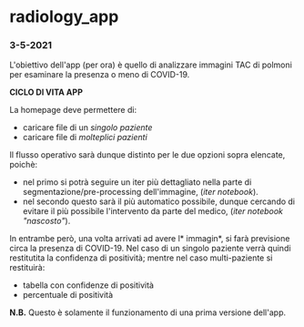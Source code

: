 # radiology_app

### **3-5-2021**
L'obiettivo dell'app (per ora) è quello di analizzare immagini TAC di polmoni per esaminare la presenza o meno di COVID-19.


**CICLO DI VITA APP**

La homepage deve permettere di:
* caricare file di un *singolo paziente*
* caricare file di *molteplici pazienti*

Il flusso operativo sarà dunque distinto per le due opzioni sopra elencate, poichè: 
* nel primo si potrà seguire un iter più dettagliato nella parte di segmentazione/pre-processing dell'immagine, (*iter notebook*).
* nel secondo questo sarà il più automatico possibile, dunque cercando di evitare il più possibile l'intervento da parte del medico, (*iter notebook "nascosto"*). 

In entrambe però, una volta arrivati ad avere l* immagin*, si farà previsione circa la presenza di COVID-19. 
Nel caso di un singolo paziente verrà quindi restitutita la confidenza di positività; mentre nel caso multi-paziente si restituirà: 
- tabella con confidenze di positività
- percentuale di positività

**N.B.** Questo è solamente il funzionamento di una prima versione dell'app. 




